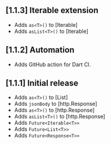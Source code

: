 ## [1.1.3] Iterable extension
* Adds `as<T>()` to [Iterable]
* Adds `asList<T>()` to [Iterable]

## [1.1.2] Automation
* Adds GitHub action for Dart CI.

## [1.1.1] Initial release
* Adds `as<T>()` to [List]
* Adds `jsonBody` to [http.Response]
* Adds `as<T>()` to [http.Response]
* Adds `asList<T>()` to [http.Response]
* Adds `Future<Iterable<T>>`
* Adds `Future<List<T>>`
* Adds `Future<Response<T>>`
